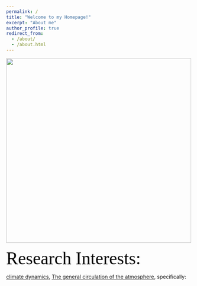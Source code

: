 ```yaml
---
permalink: /
title: "Welcome to my Homepage!"
excerpt: "About me"
author_profile: true
redirect_from: 
  - /about/
  - /about.html
---
```


<div align="left">
<img src = "https://upload.wikimedia.org/wikipedia/commons/thumb/9/9c/Earth_Global_Circulation_-_en.svg/1920px-Earth_Global_Circulation_-_en.svg.png" width="500">
</div>

<font face = "Times New Roman" color=black size=10>Research Interests:</font>

[climate dynamics](https://en.wikipedia.org/wiki/Climate_Dynamics), [The general circulation of the atmosphere](https://en.wikipedia.org/wiki/Atmospheric_circulation), specifically:


